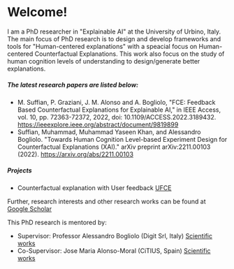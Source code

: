 # Welcome!
I am a PhD researcher in "Explainable AI" at the University of Urbino, Italy.
The main focus of PhD research is to design and develop frameworks and tools for "Human-centered explanations" with a speacial focus on Human-centered Counterfactual Explanations.
This work also focus on the study of human cognition levels of understanding to design/generate better explanations.

##### The latest research papers are listed below:
- M. Suffian, P. Graziani, J. M. Alonso and A. Bogliolo, "FCE: Feedback Based Counterfactual Explanations for Explainable AI," in IEEE Access, vol. 10, pp. 72363-72372, 2022, doi: 10.1109/ACCESS.2022.3189432. https://ieeexplore.ieee.org/abstract/document/9819899
- Suffian, Muhammad, Muhammad Yaseen Khan, and Alessandro Bogliolo. "Towards Human Cognition Level-based Experiment Design for Counterfactual Explanations (XAI)." arXiv preprint arXiv:2211.00103 (2022). https://arxiv.org/abs/2211.00103

##### Projects
- Counterfactual explanation with User feedback [UFCE](https://github.com/msnizami/UFCE)

Further, research interests and other research works can be found at [Google Scholar](https://scholar.google.com/citations?user=MSrYRgEAAAAJ&hl=en)

This PhD research is mentored by:
- Supervisor: Professor Alessandro Bogliolo (Digit Srl, Italy) [Scientific works](https://scholar.google.com/citations?user=M9Ood7kAAAAJ&hl=en)
- Co-Supervisor: Jose Maria Alonso-Moral (CiTIUS, Spain) [Scientific works](https://scholar.google.com/citations?user=wDMgf44AAAAJ&hl=en)
